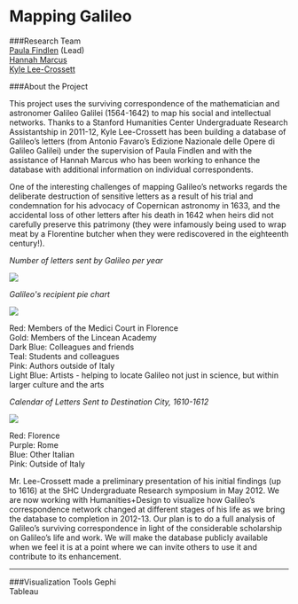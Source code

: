 Mapping Galileo
===============

###Research Team  
[Paula Findlen](/people/#findlen) (Lead)  
[Hannah Marcus](/people/#marcus)  
[Kyle Lee-Crossett](/people/#crossett)

###About the Project


This project uses the surviving correspondence of the mathematician and astronomer Galileo Galilei (1564-1642) to map his social and intellectual networks.  Thanks to a Stanford Humanities Center Undergraduate Research Assistantship in 2011-12, Kyle Lee-Crossett has been building a database of Galileo’s letters (from Antonio Favaro’s Edizione Nazionale delle Opere di Galileo Galilei) under the supervision of Paula Findlen and with the assistance of Hannah Marcus who has been working to enhance the database with additional information on individual correspondents.

One of the interesting challenges of mapping Galileo’s networks regards the deliberate destruction of sensitive letters as a result of his trial and condemnation for his advocacy of Copernican astronomy in 1633, and the accidental loss of other letters after his death in 1642 when heirs did not carefully preserve this patrimony (they were infamously being used to wrap meat by a Florentine butcher when they were rediscovered in the eighteenth century!).

*Number of letters sent by Galileo per year*  

<img src="https://stanford.box.com/shared/static/e94v4w48v18ssrbh5yrz.png" />

*Galileo's recipient pie chart* 

<img src="https://stanford.box.com/shared/static/0msqfxkt0vqevxoh7waj.png" />

Red: Members of the Medici Court in Florence  
Gold: Members of the Lincean Academy  
Dark Blue: Colleagues and friends  
Teal: Students and colleagues  
Pink: Authors outside of Italy  
Light Blue: Artists - helping to locate Galileo not just in science, but within larger culture and the arts  

*Calendar of Letters Sent to Destination City, 1610-1612*  

<img src="https://stanford.box.com/shared/static/lzo2uk2qzvuoxn0ptwsp.png" />

Red: Florence  
Purple: Rome  
Blue: Other Italian  
Pink: Outside of Italy  

Mr. Lee-Crossett made a preliminary presentation of his initial findings (up to 1616) at the SHC Undergraduate Research symposium in May 2012.  We are now working with Humanities+Design to visualize how Galileo’s correspondence network changed at different stages of his life as we bring the database to completion in 2012-13. Our plan is to do a full analysis of Galileo’s surviving correspondence in light of the considerable scholarship on Galileo’s life and work.  We will make the database publicly available when we feel it is at a point where we can invite others to use it and contribute to its enhancement.

<hr>

###Visualization Tools
Gephi  
Tableau  








